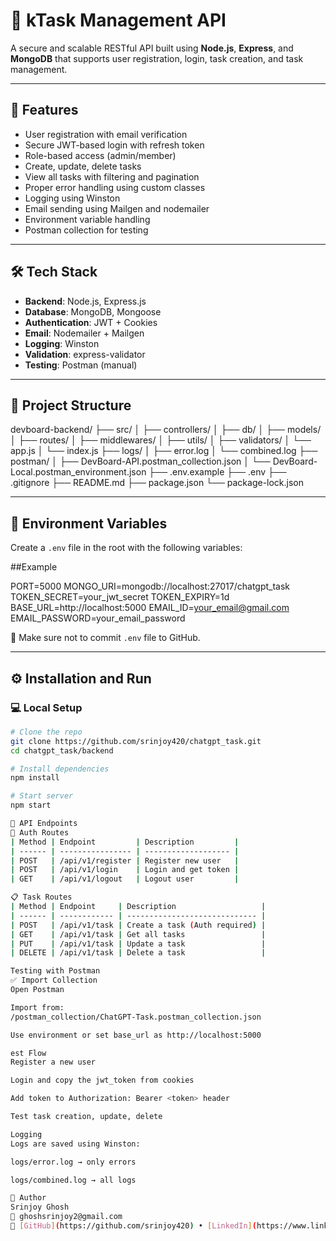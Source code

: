 # 📌 kTask Management API

A secure and scalable RESTful API built using **Node.js**, **Express**, and **MongoDB** that supports user registration, login, task creation, and task management.

---

## 🚀 Features

- User registration with email verification
- Secure JWT-based login with refresh token
- Role-based access (admin/member)
- Create, update, delete tasks
- View all tasks with filtering and pagination
- Proper error handling using custom classes
- Logging using Winston
- Email sending using Mailgen and nodemailer
- Environment variable handling
- Postman collection for testing

---

## 🛠️ Tech Stack

- **Backend**: Node.js, Express.js
- **Database**: MongoDB, Mongoose
- **Authentication**: JWT + Cookies
- **Email**: Nodemailer + Mailgen
- **Logging**: Winston
- **Validation**: express-validator
- **Testing**: Postman (manual)

---

## 📁 Project Structure
devboard-backend/
├── src/
│   ├── controllers/
│   ├── db/
│   ├── models/
│   ├── routes/
│   ├── middlewares/
│   ├── utils/
│   ├── validators/
│   └── app.js
│   └── index.js
├── logs/
│   ├── error.log
│   └── combined.log
├── postman/
│   ├── DevBoard-API.postman_collection.json
│   └── DevBoard-Local.postman_environment.json
├── .env.example
├── .env
├── .gitignore
├── README.md
├── package.json
└── package-lock.json

---

## 🔐 Environment Variables

Create a `.env` file in the root with the following variables:

##Example

PORT=5000
MONGO_URI=mongodb://localhost:27017/chatgpt_task
TOKEN_SECRET=your_jwt_secret
TOKEN_EXPIRY=1d
BASE_URL=http://localhost:5000
EMAIL_ID=your_email@gmail.com
EMAIL_PASSWORD=your_email_password


🛑 Make sure not to commit `.env` file to GitHub.

---

## ⚙️ Installation and Run

### 💻 Local Setup

```bash
# Clone the repo
git clone https://github.com/srinjoy420/chatgpt_task.git
cd chatgpt_task/backend

# Install dependencies
npm install

# Start server
npm start

🔌 API Endpoints
🔐 Auth Routes
| Method | Endpoint         | Description         |
| ------ | ---------------- | ------------------- |
| POST   | /api/v1/register | Register new user   |
| POST   | /api/v1/login    | Login and get token |
| GET    | /api/v1/logout   | Logout user         |

📋 Task Routes
| Method | Endpoint     | Description                   |
| ------ | ------------ | ----------------------------- |
| POST   | /api/v1/task | Create a task (Auth required) |
| GET    | /api/v1/task | Get all tasks                 |
| PUT    | /api/v1/task | Update a task                 |
| DELETE | /api/v1/task | Delete a task                 |

Testing with Postman
✅ Import Collection
Open Postman

Import from:
/postman_collection/ChatGPT-Task.postman_collection.json

Use environment or set base_url as http://localhost:5000

est Flow
Register a new user

Login and copy the jwt_token from cookies

Add token to Authorization: Bearer <token> header

Test task creation, update, delete

Logging
Logs are saved using Winston:

logs/error.log → only errors

logs/combined.log → all logs

👤 Author
Srinjoy Ghosh
📧 ghoshsrinjoy2@gmail.com
🔗 [GitHub](https://github.com/srinjoy420) • [LinkedIn](https://www.linkedin.com/in/srinjoyghosh75/)

